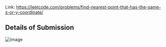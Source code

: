 Link: https://leetcode.com/problems/find-nearest-point-that-has-the-same-x-or-y-coordinate/
## Details of Submission
![image](https://github.com/mgalang229/LeetCode-Find-Nearest-Point-That-Has-the-Same-X-or-Y-Coordinate/assets/51401355/13e6f552-9c95-40ec-a4b9-74551b26ef26)
